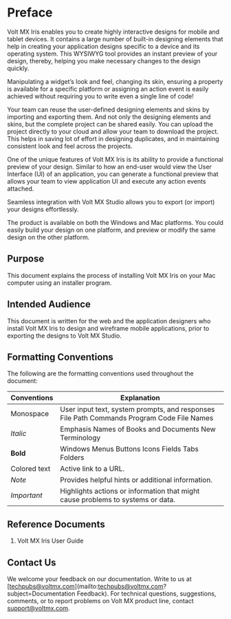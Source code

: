 # Preface

Volt MX Iris enables you to create highly interactive designs for mobile and tablet devices. It contains a large number of built-in designing elements that help in creating your application designs specific to a device and its operating system. This WYSIWYG tool provides an instant preview of your design, thereby, helping you make necessary changes to the design quickly.

Manipulating a widget’s look and feel, changing its skin, ensuring a property is available for a specific platform or assigning an action event is easily achieved without requiring you to write even a single line of code!

Your team can reuse the user-defined designing elements and skins by importing and exporting them. And not only the designing elements and skins, but the complete project can be shared easily. You can upload the project directly to your cloud and allow your team to download the project. This helps in saving lot of effort in designing duplicates, and in maintaining consistent look and feel across the projects.

One of the unique features of Volt MX Iris is its ability to provide a functional preview of your design. Similar to how an end-user would view the User Interface (UI) of an application, you can generate a functional preview that allows your team to view application UI and execute any action events attached.

Seamless integration with Volt MX Studio allows you to export (or import) your designs effortlessly.

The product is available on both the Windows and Mac platforms. You could easily build your design on one platform, and preview or modify the same design on the other platform.

Purpose
-------

This document explains the process of installing Volt MX Iris on your Mac computer using an installer program.

Intended Audience
-----------------

This document is written for the web and the application designers who install Volt MX Iris to design and wireframe mobile applications, prior to exporting the designs to Volt MX Studio.

Formatting Conventions
----------------------

The following are the formatting conventions used throughout the document:


| Conventions | Explanation |
| --- | --- |
| Monospace | User input text, system prompts, and responses File Path Commands Program Code File Names |
| _Italic_ | Emphasis Names of Books and Documents New Terminology |
| **Bold** | Windows Menus Buttons Icons Fields Tabs Folders |
| Colored text | Active link to a URL. |
| _Note_ | Provides helpful hints or additional information. |
| _Important_ | Highlights actions or information that might cause problems to systems or data. |

Reference Documents
-------------------

1.  Volt MX Iris User Guide

Contact Us
----------

We welcome your feedback on our documentation. Write to us at [techpubs@voltmx.com](mailto:techpubs@voltmx.com?subject=Documentation Feedback). For technical questions, suggestions, comments, or to report problems on Volt MX product line, contact [support@voltmx.com](mailto:productsupport@voltmx.com).
